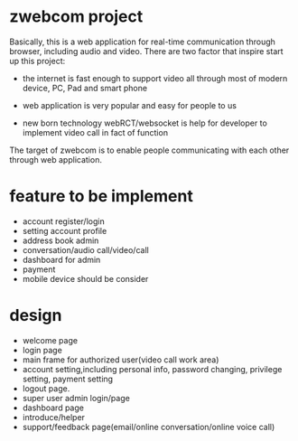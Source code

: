 # zwebcom project
Basically, this is a web application for real-time communication through browser, including audio and video.  There are two factor that inspire start up this project:

* the internet is fast enough to support video all through most of modern device, PC, Pad and smart phone

* web application is very popular and easy for people to us

* new born technology webRCT/websocket is help for developer to implement video call in fact of function

The target of zwebcom is to enable people communicating with each other through web application.

# feature to be implement
* account register/login
* setting account profile
* address book admin
* conversation/audio call/video/call
* dashboard for admin
* payment
* mobile device should be consider 

# design 
* welcome page
* login page
* main frame for authorized user(video call work area)
* account setting,including personal info, password changing, privilege setting, payment setting
* logout page.
* super user admin login/page
* dashboard page
* introduce/helper 
* support/feedback page(email/online conversation/online voice call)


